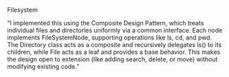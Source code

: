 Filesystem


“I implemented this using the Composite Design Pattern, which treats individual files and directories uniformly via a common interface.
Each node implements FileSystemNode, supporting operations like ls, cd, and pwd.
The Directory class acts as a composite and recursively delegates ls() to its children, while File acts as a leaf and provides a base behavior.
This makes the design open to extension (like adding search, delete, or move) without modifying existing code.”
